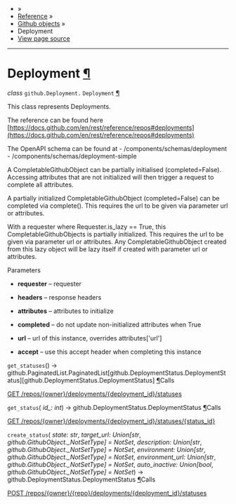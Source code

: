 - »
- [Reference](https://pygithub.readthedocs.io/en/stable/reference.html) »
- [Github objects](https://pygithub.readthedocs.io/en/stable/github_objects.html) »
- Deployment
- [View page source](https://pygithub.readthedocs.io/en/stable/_sources/github_objects/Deployment.rst.txt)

* * *

# Deployment [¶](https://pygithub.readthedocs.io/en/stable/github_objects/Deployment.html\#deployment "Permalink to this headline")

_class_ `github.Deployment.` `Deployment` [¶](https://pygithub.readthedocs.io/en/stable/github_objects/Deployment.html#github.Deployment.Deployment "Permalink to this definition")

This class represents Deployments.

The reference can be found here
[https://docs.github.com/en/rest/reference/repos#deployments](https://docs.github.com/en/rest/reference/repos#deployments)

The OpenAPI schema can be found at
\- /components/schemas/deployment
\- /components/schemas/deployment-simple

A CompletableGithubObject can be partially initialised (completed=False). Accessing attributes that are not
initialized will then trigger a request to complete all attributes.

A partially initialized CompletableGithubObject (completed=False) can be completed
via complete(). This requires the url to be given via parameter url or attributes.

With a requester where Requester.is\_lazy == True, this CompletableGithubObjects is
partially initialized. This requires the url to be given via parameter url or attributes.
Any CompletableGithubObject created from this lazy object will be lazy itself if created with
parameter url or attributes.

Parameters

- **requester** – requester

- **headers** – response headers

- **attributes** – attributes to initialize

- **completed** – do not update non-initialized attributes when True

- **url** – url of this instance, overrides attributes\['url'\]

- **accept** – use this accept header when completing this instance


`get_statuses`() → github.PaginatedList.PaginatedList\[github.DeploymentStatus.DeploymentStatus\]\[github.DeploymentStatus.DeploymentStatus\] [¶](https://pygithub.readthedocs.io/en/stable/github_objects/Deployment.html#github.Deployment.Deployment.get_statuses "Permalink to this definition")Calls

[GET /repos/{owner}/deployments/{deployment\_id}/statuses](https://docs.github.com/en/rest/reference/repos#list-deployments)

`get_status`( _id\_: int_) → github.DeploymentStatus.DeploymentStatus [¶](https://pygithub.readthedocs.io/en/stable/github_objects/Deployment.html#github.Deployment.Deployment.get_status "Permalink to this definition")Calls

[GET /repos/{owner}/deployments/{deployment\_id}/statuses/{status\_id}](https://docs.github.com/en/rest/reference/repos#get-a-deployment)

`create_status`( _state: str_, _target\_url: Union\[str_, _github.GithubObject.\_NotSetType\] = NotSet_, _description: Union\[str_, _github.GithubObject.\_NotSetType\] = NotSet_, _environment: Union\[str_, _github.GithubObject.\_NotSetType\] = NotSet_, _environment\_url: Union\[str_, _github.GithubObject.\_NotSetType\] = NotSet_, _auto\_inactive: Union\[bool_, _github.GithubObject.\_NotSetType\] = NotSet_) → github.DeploymentStatus.DeploymentStatus [¶](https://pygithub.readthedocs.io/en/stable/github_objects/Deployment.html#github.Deployment.Deployment.create_status "Permalink to this definition")Calls

[POST /repos/{owner}/{repo}/deployments/{deployment\_id}/statuses](https://docs.github.com/en/rest/reference/repos#create-a-deployment-status)